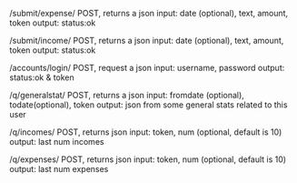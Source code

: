 /submit/expense/
  POST, returns a json
  input: date (optional), text, amount, token
  output: status:ok

/submit/income/
  POST, returns a json
  input: date (optional), text, amount, token
  output: status:ok

/accounts/login/
  POST, request a json
  input: username, password
  output: status:ok & token

/q/generalstat/
  POST, returns a json
  input: fromdate (optional), todate(optional), token
  output: json from some general stats related to this user

/q/incomes/
  POST, returns json
  input: token, num (optional, default is 10) 
  output: last num incomes

/q/expenses/
  POST, returns json
  input: token, num (optional, default is 10) 
  output: last num expenses
